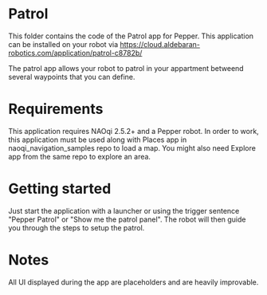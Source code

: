 # Patrol

This folder contains the code of the Patrol app for Pepper.
This application can be installed on your robot via https://cloud.aldebaran-robotics.com/application/patrol-c8782b/

The patrol app allows your robot to patrol in your appartment betweend several waypoints that you can define.

# Requirements

This application requires NAOqi 2.5.2+ and a Pepper robot.
In order to work, this application must be used along with Places app in naoqi_navigation_samples repo to load a map.
You might also need Explore app from the same repo to explore an area.

# Getting started

Just start the application with a launcher or using the trigger sentence "Pepper Patrol" or "Show me the patrol panel".
The robot will then guide you through the steps to setup the patrol.

# Notes 

All UI displayed during the app are placeholders and are heavily improvable.
